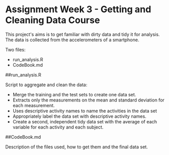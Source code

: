 Assignment Week 3 - Getting and Cleaning Data Course
====================================================

This project's aims is to get familiar with dirty data and tidy it for analysis.
The data is collected from the accelerometers of a smartphone.


Two files:
* run_analysis.R
* CodeBook.md

##run_analysis.R

Script to aggregate and clean the data:

* Merge the training and the test sets to create one data set.
* Extracts only the measurements on the mean and standard deviation for each measurement. 
* Uses descriptive activity names to name the activities in the data set
* Appropriately label the data set with descriptive activity names. 
* Create a second, independent tidy data set with the average of each variable for each activity and each subject. 


##CodeBook.md

Description of the files used, how to get them and the final data set.